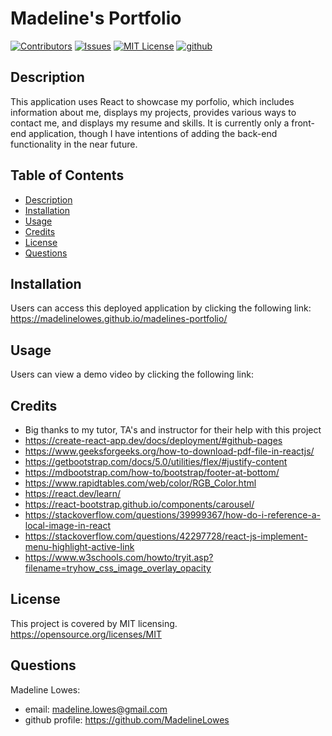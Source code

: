 <!-- ADD SCREENSHOTS & DEPLOYED APPLICATION LINK -->

# Madeline's Portfolio

[![Contributors][contributors-shield]][contributors-url]
[![Issues][issues-shield]][issues-url]
[![MIT License][license-shield]][license-url]
[![github][github-shield]][github-url]

## Description

This application uses React to showcase my porfolio, which includes information about me, displays my projects, provides various ways to contact me, and displays my resume and skills. It is currently only a front-end application, though I have intentions of adding the back-end functionality in the near future.

## Table of Contents

- [Description](#description)
- [Installation](#installation)
- [Usage](#usage)
- [Credits](#credits)
- [License](#license)
- [Questions](#questions)

## Installation

Users can access this deployed application by clicking the following link: https://madelinelowes.github.io/madelines-portfolio/

## Usage

Users can view a demo video by clicking the following link: 

## Credits

- Big thanks to my tutor, TA's and instructor for their help with this project
- https://create-react-app.dev/docs/deployment/#github-pages
- https://www.geeksforgeeks.org/how-to-download-pdf-file-in-reactjs/
- https://getbootstrap.com/docs/5.0/utilities/flex/#justify-content
- https://mdbootstrap.com/how-to/bootstrap/footer-at-bottom/
- https://www.rapidtables.com/web/color/RGB_Color.html
- https://react.dev/learn/
- https://react-bootstrap.github.io/components/carousel/
- https://stackoverflow.com/questions/39999367/how-do-i-reference-a-local-image-in-react
- https://stackoverflow.com/questions/42297728/react-js-implement-menu-highlight-active-link
- https://www.w3schools.com/howto/tryit.asp?filename=tryhow_css_image_overlay_opacity

## License

This project is covered by MIT licensing.
https://opensource.org/licenses/MIT

## Questions

Madeline Lowes:

- email: madeline.lowes@gmail.com
- github profile: https://github.com/MadelineLowes

<!-- MARKDOWN LINKS & IMAGES -->
<!-- https://www.markdownguide.org/basic-syntax/#reference-style-links -->

[contributors-shield]: https://img.shields.io/github/contributors/MadelineLowes/madelines-portfolio.svg?style=for-the-badge
[contributors-url]: https://github.com/MadelineLowes/madelines-portfolio/graphs/contributors
[issues-shield]: https://img.shields.io/github/issues/MadelineLowes/madelines-portfolio.svg?style=for-the-badge
[issues-url]: https://github.com/MadelineLowes/madelines-portfolio/issues
[license-shield]: https://img.shields.io/github/license/MadelineLowes/madelines-portfolio.svg?style=for-the-badge
[license-url]: https://github.com/MadelineLowes/madelines-portfolio/blob/main/LICENSE
[github-shield]: https://img.shields.io/badge/-github-black.svg?style=for-the-badge&logo=github&colorB=555
[github-url]: https://github.com/MadelineLowes/madelines-portfolio